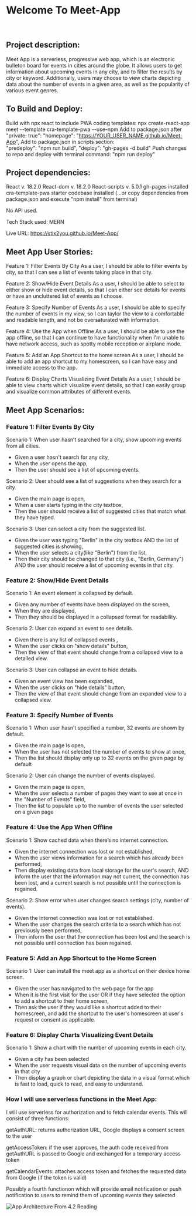 # Welcome To Meet-App
<br>

## Project description:
Meet App is a serverless, progressive web app, which is an electronic bulleton board for events in cities around the globe.  It allows users to get information about upcoming events in any city, and to filter the results by city or keyword. Additionally, users may choose to view charts depicting data about the number of events in a given area, as well as the popularity of various event genres.
<br>

## To Build and Deploy:
Build with npx react to include PWA coding templates:
npx create-react-app meet --template cra-template-pwa --use-npm
Add to package.json after "private: true":  "homepage": "https://YOUR_USER_NAME.github.io/Meet-App", 
Add to package.json in scripts section:  
"predeploy": "npm run build",
"deploy": "gh-pages -d build"
Push changes to repo and deploy with terminal command:  "npm run deploy"
<br>

## Project dependencies:
React v. 18.2.0
React-dom v. 18.2.0
React-scripts v. 5.0.1
gh-pages installed
cra-template-pwa starter codebase installed 
(...or copy dependencies from package.json and execute "npm install" from terminal)

No API used.

Tech Stack used: MERN

Live URL: https://stix2you.github.io/Meet-App/




## Meet App User Stories:

Feature 1: Filter Events By City
As a user, 
I should be able to filter events by city, 
so that I can see a list of events taking place in that city.

Feature 2: Show/Hide Event Details
As a user, 
I should be able to select to either show or hide event details, 
so that I can either see details for events or have an uncluttered list of events as I choose. 

Feature 3: Specify Number of Events
As a user, 
I should be able to specify the number of events in my view, 
so I can taylor the view to a comfortable and readable length, and not be oversaturated with information.

Feature 4: Use the App when Offline
As a user, 
I should be able to use the app offline, 
so that I can continue to have functionality when I'm unable to have network access, such as spotty mobile reception or airplane mode.

Feature 5: Add an App Shortcut to the home screen
As a user, 
I should be able to add an app shortcut to my homescreen, 
so I can have easy and immediate access to the app.

Feature 6: Display Charts Visualizing Event Details
As a user, 
I should be able to view charts which visualize event details, 
so that I can easily group and visualize common attributes of different events.  





## Meet App Scenarios:


### Feature 1: Filter Events By City


Scenario 1: When user hasn’t searched for a city, show upcoming events from all cities.
 - Given a user hasn't search for any city,
 - When the user opens the app,
 - Then the user should see a list of upcoming events.

Scenario 2: User should see a list of suggestions when they search for a city.
 - Given the main page is open,
 - When a user starts typing in the city textbox,
 - Then the user should receive a list of suggested cities that match what they have typed.

Scenario 3: User can select a city from the suggested list.
 - Given the user was typing "Berlin" in the city textbox AND the list of suggested cities is showing,
 - When the user selects a city(like "Berlin") from the list,
 - Then their city should be changed to that city (i.e., "Berlin, Germany") AND the user should receive a list of upcoming events in that city.





### Feature 2: Show/Hide Event Details


Scenario 1: An event element is collapsed by default.
 - Given any number of events have been displayed on the screen,
 - When they are displayed,
 - Then they should be displayed in a collapsed format for readability.


Scenario 2: User can expand an event to see details.
 - Given there is any list of collapsed events ,
 - When the user clicks on "show details" button,
 - Then the view of that event should change from a collapsed view to a detailed view.


Scenario 3: User can collapse an event to hide details.
 - Given an event view has been expanded,
 - When the user clicks on "hide details" button,
 - Then the view of that event should change from an expanded view to a collapsed view.




### Feature 3: Specify Number of Events


Scenario 1: When user hasn’t specified a number, 32 events are shown by default.
 - Given the main page is open, 
 - When the user has not selected the number of events to show at once,
 - Then the list should display only up to 32 events on the given page by default


Scenario 2: User can change the number of events displayed.
 - Given the main page is open,
 - When the user selects a number of pages they want to see at once in the "Number of Events" field,
 - Then the list to populate up to the number of events the user selected on a given page




### Feature 4: Use the App When Offline


Scenario 1: Show cached data when there’s no internet connection.
 - Given the internet connection was lost or not established,
 - When the user views information for a search which has already been performed,
 - Then display existing data from local storage for the user's search, AND inform the user that the information may not current, the connection has been lost, and a current search is not possible until the connection is regained.


Scenario 2: Show error when user changes search settings (city, number of events).
 - Given the internet connection was lost or not established.
 - When the user changes the search criteria to a search which has not previously been performed,
 - Then inform the user that the connection has been lost and the search is not possible until connection has been regained.




### Feature 5: Add an App Shortcut to the Home Screen


Scenario 1: User can install the meet app as a shortcut on their device home screen.
 - Given the user has navigated to the web page for the app
 - When it is the first visit for the user OR if they have selected the option to add a shortcut to their home screen,
 - Then ask the user if they would like a shortcut added to their homescreen, and add the shortcut to the user's homescreen at user's request or consent as applicable. 




### Feature 6: Display Charts Visualizing Event Details


Scenario 1: Show a chart with the number of upcoming events in each city.
 - Given a city has been selected
 - When the user requests visual data on the number of upcoming events in that city
 - Then display a graph or chart depicting the data in a visual format which is fast to load, quick to read, and easy to understand. 




### How I will use serverless functions in the Meet App:


I will use serverless for authorization and to fetch calendar events.  This will consist of three functions:

getAuthURL: returns authorization URL, Google displays a consent screen to the user

getAccessToken: if the user approves, the auth code received from getAuthURL is passed to Google and exchanged for a temporary access token

getCalendarEvents: attaches access token and fetches the requested data from Google (if the token is valid)

Possibly a fourth functionon which will provide email notification or push notification to users to remind them of upcoming events they selected


![App Architecture From 4.2 Reading](./img/scenario-two-detailed.png)
